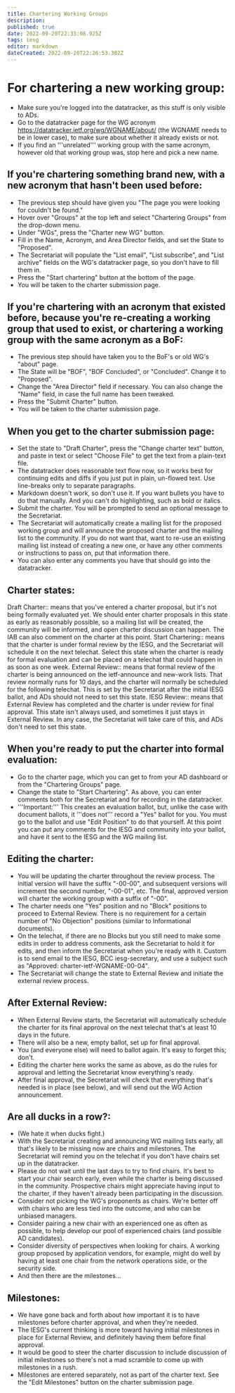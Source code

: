 ```yaml
---
title: Chartering Working Groups
description: 
published: true
date: 2022-09-20T22:33:08.925Z
tags: iesg
editor: markdown
dateCreated: 2022-09-20T22:26:53.302Z
---
```


# For chartering a new working group: 
 - Make sure you're logged into the datatracker, as this stuff is only visible to ADs.
 - Go to the datatracker page for the WG acronym <https://datatracker.ietf.org/wg/WGNAME/about/> (the WGNAME needs to be in lower case), to make sure about whether it already exists or not.
 - If you find an '''unrelated''' working group with the same acronym, however old that working group was, stop here and pick a new name.

## If you're chartering something brand new, with a new acronym that hasn't been used before: 
 - The previous step should have given you "The page you were looking for couldn't be found."
 - Hover over "Groups" at the top left and select "Chartering Groups" from the drop-down menu.
 - Under "WGs", press the "Charter new WG" button.
 - Fill in the Name, Acronym, and Area Director fields, and set the State to "Proposed".
 - The Secretariat will populate the "List email", "List subscribe", and "List archive" fields on the WG's datatracker page, so you don't have to fill them in.
 - Press the "Start chartering" button at the bottom of the page.
 - You will be taken to the charter submission page.

## If you're chartering with an acronym that existed before, because you're re-creating a working group that used to exist, or chartering a working group with the same acronym as a BoF: 

 - The previous step should have taken you to the BoF's or old WG's "about" page.
 - The State will be "BOF", "BOF Concluded", or "Concluded".  Change it to "Proposed".
 - Change the "Area Director" field if necessary.  You can also change the "Name" field, in case the full name has been tweaked.
 - Press the "Submit Charter" button.
 - You will be taken to the charter submission page.

## When you get to the charter submission page: 

 - Set the state to "Draft Charter", press the "Change charter text" button, and paste in text or select "Choose File" to get the text from a plain-text file.
 - The datatracker does reasonable text flow now, so it works best for continuing edits and diffs if you just put in plain, un-flowed text.  Use line-breaks only to separate paragraphs.
 - Markdown doesn't work, so don't use it.  If you want bullets you have to do that manually.  And you can't do highlighting, such as bold or italics.
 - Submit the charter.  You will be prompted to send an optional message to the Secretariat.
 - The Secretariat will automatically create a mailing list for the proposed working group and will announce the proposed charter and the mailing list to the community.  If you do not want that, want to re-use an existing mailing list instead of creating a new one, or have any other comments or instructions to pass on, put that information there.
 - You can also enter any comments you have that should go into the datatracker.
## Charter states: 

 Draft Charter:: means that you've entered a charter proposal, but it's not being formally evaluated yet.  We should enter charter proposals in this state as early as reasonably possible, so a mailing list will be created, the community will be informed, and open charter discussion can happen.  The IAB can also comment on the charter at this point.
 Start Chartering:: means that the charter is under formal review by the IESG, and the Secretariat will schedule it on the next telechat.  Select this state when the charter is ready for formal evaluation and can be placed on a telechat that could happen in as soon as one week.
 External Review:: means that formal review of the charter is being announced on the ietf-announce and new-work lists.  That review normally runs for 10 days, and the charter will normally be scheduled for the following telechat.  This is set by the Secretariat after the initial IESG ballot, and ADs should not need to set this state.
 IESG Review:: means that External Review has completed and the charter is under review for final approval.  This state isn't always used, and sometimes it just stays in External Review.  In any case, the Secretariat will take care of this, and ADs don't need to set this state.

## When you're ready to put the charter into formal evaluation:  

 - Go to the charter page, which you can get to from your AD dashboard or from the "Chartering Groups" page.
 - Change the state to "Start Chartering".  As above, you can enter comments both for the Secretariat and for recording in the datatracker.
 - '''Important:''' This creates an evaluation ballot, but, unlike the case with document ballots, it '''does not''' record a "Yes" ballot for you.  You must go to the ballot and use "Edit Position" to do that yourself.  At this point you can put any comments for the IESG and community into your ballot, and have it sent to the IESG and the WG mailing list.

## Editing the charter: 

 - You will be updating the charter throughout the review process.  The initial version will have the suffix "-00-00", and subsequent versions will increment the second number, "-00-01", etc.  The final, approved version will charter the working group with a suffix of "-00".
 - The charter needs one "Yes" position and no "Block" positions to proceed to External Review.  There is no requirement for a certain number of "No Objection" positions (similar to Informational documents).
 - On the telechat, if there are no Blocks but you still need to make some edits in order to address comments, ask the Secretariat to hold it for edits, and then inform the Secretariat when you're ready with it.  Custom is to send email to the IESG, BCC iesg-secretary, and use a subject such as "Approved: charter-ietf-WGNAME-00-04".
 - The Secretariat will change the state to External Review and initiate the external review process.

## After External Review: 
 - When External Review starts, the Secretariat will automatically schedule the charter for its final approval on the next telechat that's at least 10 days in the future.
 - There will also be a new, empty ballot, set up for final approval.
 - You (and everyone else) will need to ballot again.  It's easy to forget this; don't.
 - Editing the charter here works the same as above, as do the rules for approval and letting the Secretariat know everything's ready.
 - After final approval, the Secretariat will check that everything that's needed is in place (see below), and will send out the WG Action announcement.

## Are all ducks in a row?: 
 
 - (We hate it when ducks fight.)
 - With the Secretariat creating and announcing WG mailing lists early, all that's likely to be missing now are chairs and milestones.  The Secretariat will remind you on the telechat if you don't have chairs set up in the datatracker.
 - Please do not wait until the last days to try to find chairs.  It's best to start your chair search early, even while the charter is being discussed in the community.  Prospective chairs might appreciate having input to the charter, if they haven't already been participating in the discussion.
 - Consider not picking the WG's proponents as chairs.  We're better off with chairs who are less tied into the outcome, and who can be unbiased managers.
 - Consider pairing a new chair with an experienced one as often as possible, to help develop our pool of experienced chairs (and possible AD candidates).
 - Consider diversity of perspectives when looking for chairs.  A working group proposed by application vendors, for example, might do well by having at least one chair from the network operations side, or the security side.
 - And then there are the milestones…

## Milestones: 

 - We have gone back and forth about how important it is to have milestones before charter approval, and when they're needed.
 - The IESG's current thinking is more toward having initial milestones in place for External Review, and definitely having them before final approval.
 - It would be good to steer the charter discussion to include discussion of initial milestones so there's not a mad scramble to come up with milestones in a rush.
 - Milestones are entered separately, not as part of the charter text.  See the "Edit Milestones" button on the charter submission page.


